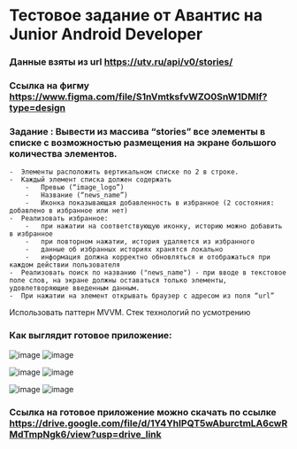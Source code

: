 # Тестовое задание от Авантис на Junior Android Developer
### Данные взяты из  url https://utv.ru/api/v0/stories/
### Ссылка на фигму  https://www.figma.com/file/S1nVmtksfvWZO0SnW1DMIf?type=design

### Задание : Вывести из массива “stories” все элементы в списке с возможностью размещения на экране большого количества элементов.<br> 
    -  Элементы расположить вертикальном списке по 2 в строке.
    -  Каждый элемент списка должен содержать
        -   Превью (“image_logo”)
        -   Название (“news_name”)
        -   Иконка показывающая добавленность в избранное (2 состояния: добавлено в избранное или нет)
    -  Реализовать избранное: 
        -   при нажатии на соответствующую иконку, историю можно добавить в избранное 
        -   при повторном нажатии, история удаляется из избранного
        -   данные об избранных историях хранятся локально
        -   информация должна корректно обновляться и отображаться при каждом действии пользователя
    -  Реализовать поиск по названию ("news_name") - при вводе в текстовое поле слов, на экране должны оставаться только элементы, удовлетворяющие введенным данным.
    -  При нажатии на элемент открывать браузер с адресом из поля “url”

Использовать паттерн MVVM. Стек технологий по усмотрению

### Как выглядит готовое приложение: 
![image](https://github.com/gadelshin2011/testWorkStories/assets/79186438/94c2fe1f-9363-4dcb-a9e5-346cfcd63cfb)
![image](https://github.com/gadelshin2011/testWorkStories/assets/79186438/e385b075-e368-4d83-8bfc-b9be7235ea1e)

![image](https://github.com/gadelshin2011/testWorkStories/assets/79186438/dca92d21-b87c-472a-8061-1fecfd979815)
![image](https://github.com/gadelshin2011/testWorkStories/assets/79186438/08ace7e6-9cc8-4c9c-ae25-715e3de5916d)

![image](https://github.com/gadelshin2011/testWorkStories/assets/79186438/f3306ff1-f1fd-4a2d-b8b7-d4925924e80a)
![image](https://github.com/gadelshin2011/testWorkStories/assets/79186438/23ced8cb-6e67-4149-a772-ebac6a11971a)









### Ссылка на готовое приложение можно скачать по ссылке https://drive.google.com/file/d/1Y4YhIPQT5wAburctmLA6cwRMdTmpNgk6/view?usp=drive_link








